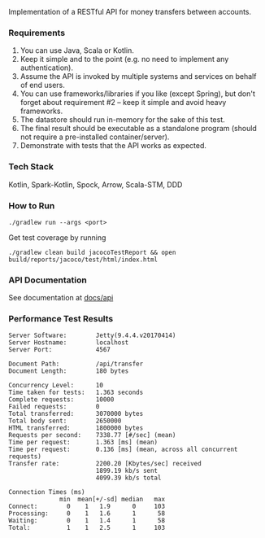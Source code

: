 Implementation of a RESTful API for money transfers between accounts.

### Requirements

1. You can use Java, Scala or Kotlin.
2. Keep it simple and to the point (e.g. no need to implement any authentication).
3. Assume the API is invoked by multiple systems and services on behalf of end users.
4. You can use frameworks/libraries if you like (except Spring), but don't forget about
requirement #2 – keep it simple and avoid heavy frameworks.
5. The datastore should run in-memory for the sake of this test.
6. The final result should be executable as a standalone program (should not require
a pre-installed container/server).
7. Demonstrate with tests that the API works as expected.

### Tech Stack

Kotlin, Spark-Kotlin, Spock, Arrow, Scala-STM, DDD


### How to Run

    ./gradlew run --args <port>
    
    
Get test coverage by running

    ./gradlew clean build jacocoTestReport && open build/reports/jacoco/test/html/index.html
    
   
### API Documentation

See documentation at [docs/api](docs/api/index.md)

### Performance Test Results

    Server Software:        Jetty(9.4.4.v20170414)
    Server Hostname:        localhost
    Server Port:            4567
    
    Document Path:          /api/transfer
    Document Length:        180 bytes
    
    Concurrency Level:      10
    Time taken for tests:   1.363 seconds
    Complete requests:      10000
    Failed requests:        0
    Total transferred:      3070000 bytes
    Total body sent:        2650000
    HTML transferred:       1800000 bytes
    Requests per second:    7338.77 [#/sec] (mean)
    Time per request:       1.363 [ms] (mean)
    Time per request:       0.136 [ms] (mean, across all concurrent requests)
    Transfer rate:          2200.20 [Kbytes/sec] received
                            1899.19 kb/s sent
                            4099.39 kb/s total
    
    Connection Times (ms)
                  min  mean[+/-sd] median   max
    Connect:        0    1   1.9      0     103
    Processing:     0    1   1.6      1      58
    Waiting:        0    1   1.4      1      58
    Total:          1    1   2.5      1     103

